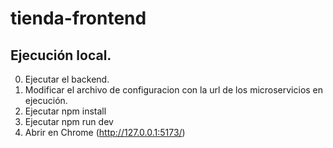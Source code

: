 # tienda-frontend

## Ejecución local.

0. Ejecutar el backend.
1. Modificar el archivo de configuracion con la url de los microservicios en ejecución.
2. Ejecutar npm install
3. Ejecutar npm run dev
4. Abrir en Chrome (http://127.0.0.1:5173/)

